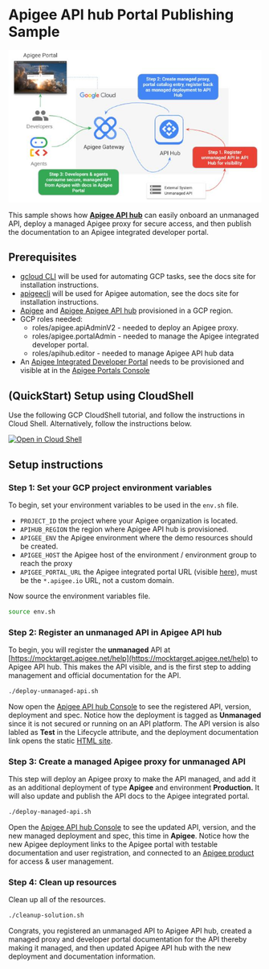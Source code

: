 # Apigee API hub Portal Publishing Sample

![Architecture](./docs/architecture.jpg)

This sample shows how **[Apigee API hub](https://cloud.google.com/apigee/docs/apihub/what-is-api-hub)** can easily onboard an unmanaged API, deploy a managed Apigee proxy for secure access, and then publish the documentation to an Apigee integrated developer portal.

## Prerequisites
- [gcloud CLI](https://cloud.google.com/sdk/docs/install) will be used for automating GCP tasks, see the docs site for installation instructions.
- [apigeecli](https://github.com/apigee/apigeecli) will be used for Apigee automation, see the docs site for installation instructions.
- [Apigee](https://cloud.google.com/apigee/docs/api-platform/get-started/provisioning-intro) and [Apigee Apigee API hub](https://cloud.google.com/apigee/docs/apihub/what-is-api-hub) provisioned in a GCP region.
- GCP roles needed:
  - roles/apigee.apiAdminV2 - needed to deploy an Apigee proxy.
  - roles/apigee.portalAdmin - needed to manage the Apigee integrated developer portal.
  - roles/apihub.editor - needed to manage Apigee API hub data
- An [Apigee Integrated Developer Portal](https://cloud.google.com/apigee/docs/api-platform/publish/portal/build-integrated-portal) needs to be provisioned and visible at in the [Apigee Portals Console](https://console.cloud.google.com/apigee/portals)

## (QuickStart) Setup using CloudShell

Use the following GCP CloudShell tutorial, and follow the instructions in Cloud Shell. Alternatively, follow the instructions below.

[![Open in Cloud Shell](https://gstatic.com/cloudssh/images/open-btn.svg)](https://ssh.cloud.google.com/cloudshell/open?cloudshell_git_repo=https://github.com/GoogleCloudPlatform/apigee-samples&cloudshell_git_branch=main&cloudshell_workspace=.&cloudshell_tutorial=apihub-portal-publish/docs/cloudshell-tutorial.md)

## Setup instructions

### Step 1: Set your GCP project environment variables

To begin, set your environment variables to be used in the `env.sh` file.

* `PROJECT_ID` the project where your Apigee organization is located.
* `APIHUB_REGION` the region where Apigee API hub is provisioned.
* `APIGEE_ENV` the Apigee environment where the demo resources should be created.
* `APIGEE_HOST` the Apigee host of the environment / environment group to reach the proxy
* `APIGEE_PORTAL_URL` the Apigee integrated portal URL (visible [here](https://console.cloud.google.com/apigee/portals)), must be the `*.apigee.io` URL, not a custom domain.

Now source the environment variables file.

```sh
source env.sh
```

### Step 2: Register an unmanaged API in Apigee API hub

To begin, you will register the **unmanaged** API at [https://mocktarget.apigee.net/help](https://mocktarget.apigee.net/help) to Apigee API hub. This makes the API visible, and is the first step to adding management and official documentation for the API.

```sh
./deploy-unmanaged-api.sh
```

Now open the [Apigee API hub Console](https://console.cloud.google.com/apigee/api-hub/apis) to see the registered API, version, deployment and spec. Notice how the deployment is tagged as **Unmanaged** since it is not secured or running on an API platform. The API version is also labled as **Test** in the Lifecycle attribute, and the deployment documentation link opens the static [HTML site](https://mocktarget.apigee.net/help).

### Step 3: Create a managed Apigee proxy for unmanaged API

This step will deploy an Apigee proxy to make the API managed, and add it as an additional deployment of type **Apigee** and environment **Production.** It will also update and publish the API docs to the Apigee integrated portal.

```sh
./deploy-managed-api.sh
```

Open the [Apigee API hub Console](https://console.cloud.google.com/apigee/api-hub/apis) to see the updated API, version, and the new managed deployment and spec, this time in **Apigee**. Notice how the new Apigee deployment links to the Apigee portal with testable documentation and user registration, and connected to an [Apigee product](https://cloud.google.com/apigee/docs/api-platform/publish/what-api-product) for access & user management.

### Step 4: Clean up resources

Clean up all of the resources.

```sh
./cleanup-solution.sh
```

Congrats, you registered an unmanaged API to Apigee API hub, created a managed proxy and developer portal documentation for the API thereby making it managed, and then updated Apigee API hub with the new deployment and documentation information.